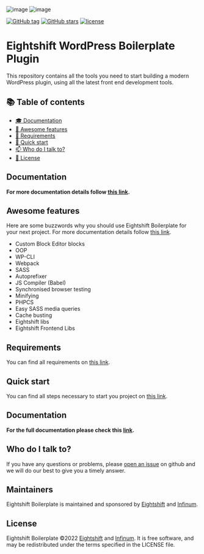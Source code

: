 ![image](https://user-images.githubusercontent.com/77000136/146530354-49f5cb7c-77d0-4518-b208-6599931c5a03.png#gh-light-mode-only)
![image](https://user-images.githubusercontent.com/77000136/146530367-c03912bc-367d-44a1-9a22-b8d22915acfa.png#gh-dark-mode-only)

[![GitHub tag](https://img.shields.io/github/tag/infinum/eightshift-boilerplate.svg?style=for-the-badge)](https://github.com/infinum/eightshift-boilerplate)
[![GitHub stars](https://img.shields.io/github/stars/infinum/eightshift-boilerplate.svg?style=for-the-badge&label=Stars)](https://github.com/infinum/eightshift-boilerplate/)
[![license](https://img.shields.io/github/license/infinum/eightshift-boilerplate.svg?style=for-the-badge)](https://github.com/infinum/eightshift-boilerplate)

# Eightshift WordPress Boilerplate Plugin

This repository contains all the tools you need to start building a modern WordPress plugin, using all the latest front end development tools.

## :books: Table of contents
- [:mortar_board: Documentation](#documentation)
- [:tada: Awesome features](#awesome-features)
- [:school_satchel: Requirements](#requirements)
- [:rocket: Quick start](#quick-start)
- [:mailbox: Who do I talk to?](#who-do-i-talk-to)
- [:scroll: License](#license)

## Documentation
**For more documentation details follow [this link](https://infinum.github.io/eightshift-docs).**

## Awesome features

Here are some buzzwords why you should use Eightshift Boilerplate for your next project. For more documentation details follow [this link](https://infinum.github.io/eightshift-docs).

- Custom Block Editor blocks
- OOP
- WP-CLI
- Webpack
- SASS
- Autoprefixer
- JS Compiler (Babel)
- Synchronised browser testing
- Minifying
- PHPCS
- Easy SASS media queries
- Cache busting
- Eightshift libs
- Eightshift Frontend Libs

## Requirements

You can find all requirements on [this link](https://infinum.github.io/eightshift-docs/docs/requirements).

## Quick start

You can find all steps necessary to start you project on [this link](https://infinum.github.io/eightshift-docs/docs/plugin).

## Documentation
**For the full documentation please check this [link](https://infinum.github.io/eightshift-docs).**

## Who do I talk to?

If you have any questions or problems, please [open an issue](https://github.com/infinum/eightshift-boilerplate-plugin/issues) on github and we will do our best to give you a timely answer.

## Maintainers
Eightshift Boilerplate is maintained and sponsored by
[Eightshift](https://eightshift.com) and [Infinum](https://infinum.com).

## License
Eightshift Boilerplate &copy;2022 [Eightshift](https://eightshift.com) and [Infinum](https://infinum.com). It is free software, and may be redistributed under the terms specified in the LICENSE file.
